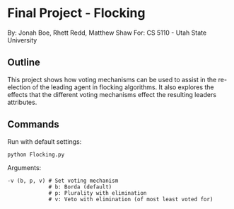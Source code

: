 # Final Project - Flocking
By: Jonah Boe, Rhett Redd, Matthew Shaw
For: CS 5110 - Utah State University

## Outline
This project shows how voting mechanisms can be used to assist in the 
re-election of the leading agent in flocking algorithms. It also explores the
effects that the different voting mechanisms effect the resulting leaders
attributes.

## Commands
Run with default settings:
```commandline
python Flocking.py
```
Arguments:
```commandline
-v (b, p, v) # Set voting mechanism 
             # b: Borda (default)
             # p: Plurality with elimination
             # v: Veto with elimination (of most least voted for)
```
